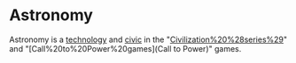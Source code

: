 # Astronomy

Astronomy is a [technology](technology) and [civic](civic) in the "[Civilization%20%28series%29](Civilization)" and "[Call%20to%20Power%20games](Call to Power)" games.